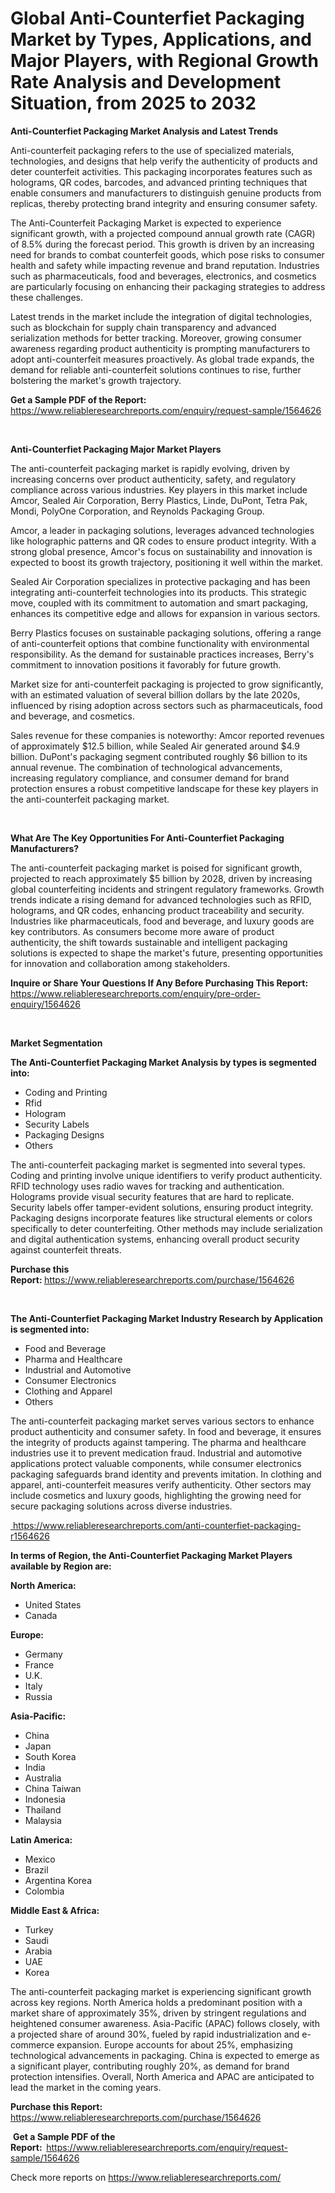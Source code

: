 <p><h1>Global Anti-Counterfiet Packaging Market by Types, Applications, and Major Players, with Regional Growth Rate Analysis and Development Situation, from 2025 to 2032</h1></p><p><strong>Anti-Counterfiet Packaging Market Analysis and Latest Trends</strong></p>
<p><p>Anti-counterfeit packaging refers to the use of specialized materials, technologies, and designs that help verify the authenticity of products and deter counterfeit activities. This packaging incorporates features such as holograms, QR codes, barcodes, and advanced printing techniques that enable consumers and manufacturers to distinguish genuine products from replicas, thereby protecting brand integrity and ensuring consumer safety.</p><p>The Anti-Counterfeit Packaging Market is expected to experience significant growth, with a projected compound annual growth rate (CAGR) of 8.5% during the forecast period. This growth is driven by an increasing need for brands to combat counterfeit goods, which pose risks to consumer health and safety while impacting revenue and brand reputation. Industries such as pharmaceuticals, food and beverages, electronics, and cosmetics are particularly focusing on enhancing their packaging strategies to address these challenges.</p><p>Latest trends in the market include the integration of digital technologies, such as blockchain for supply chain transparency and advanced serialization methods for better tracking. Moreover, growing consumer awareness regarding product authenticity is prompting manufacturers to adopt anti-counterfeit measures proactively. As global trade expands, the demand for reliable anti-counterfeit solutions continues to rise, further bolstering the market's growth trajectory.</p></p>
<p><strong>Get a Sample PDF of the Report:&nbsp;</strong> <a href="https://www.reliableresearchreports.com/enquiry/request-sample/1564626?utm_campaign=2202&utm_medium=2&utm_source=Github&utm_content=ia&utm_term=02042025&utm_id=anti-counterfiet-packaging">https://www.reliableresearchreports.com/enquiry/request-sample/1564626</a></p>
<p>&nbsp;</p>
<p><strong>Anti-Counterfiet Packaging Major Market Players</strong></p>
<p><p>The anti-counterfeit packaging market is rapidly evolving, driven by increasing concerns over product authenticity, safety, and regulatory compliance across various industries. Key players in this market include Amcor, Sealed Air Corporation, Berry Plastics, Linde, DuPont, Tetra Pak, Mondi, PolyOne Corporation, and Reynolds Packaging Group.</p><p>Amcor, a leader in packaging solutions, leverages advanced technologies like holographic patterns and QR codes to ensure product integrity. With a strong global presence, Amcor's focus on sustainability and innovation is expected to boost its growth trajectory, positioning it well within the market.</p><p>Sealed Air Corporation specializes in protective packaging and has been integrating anti-counterfeit technologies into its products. This strategic move, coupled with its commitment to automation and smart packaging, enhances its competitive edge and allows for expansion in various sectors.</p><p>Berry Plastics focuses on sustainable packaging solutions, offering a range of anti-counterfeit options that combine functionality with environmental responsibility. As the demand for sustainable practices increases, Berry's commitment to innovation positions it favorably for future growth.</p><p>Market size for anti-counterfeit packaging is projected to grow significantly, with an estimated valuation of several billion dollars by the late 2020s, influenced by rising adoption across sectors such as pharmaceuticals, food and beverage, and cosmetics.</p><p>Sales revenue for these companies is noteworthy: Amcor reported revenues of approximately $12.5 billion, while Sealed Air generated around $4.9 billion. DuPont's packaging segment contributed roughly $6 billion to its annual revenue. The combination of technological advancements, increasing regulatory compliance, and consumer demand for brand protection ensures a robust competitive landscape for these key players in the anti-counterfeit packaging market.</p></p>
<p>&nbsp;</p>
<p><strong>What Are The Key Opportunities For Anti-Counterfiet Packaging Manufacturers?</strong></p>
<p><p>The anti-counterfeit packaging market is poised for significant growth, projected to reach approximately $5 billion by 2028, driven by increasing global counterfeiting incidents and stringent regulatory frameworks. Growth trends indicate a rising demand for advanced technologies such as RFID, holograms, and QR codes, enhancing product traceability and security. Industries like pharmaceuticals, food and beverage, and luxury goods are key contributors. As consumers become more aware of product authenticity, the shift towards sustainable and intelligent packaging solutions is expected to shape the market's future, presenting opportunities for innovation and collaboration among stakeholders.</p></p>
<p><strong>Inquire or Share Your Questions If Any Before Purchasing This Report:</strong> <a href="https://www.reliableresearchreports.com/enquiry/pre-order-enquiry/1564626?utm_campaign=2202&utm_medium=2&utm_source=Github&utm_content=ia&utm_term=02042025&utm_id=anti-counterfiet-packaging">https://www.reliableresearchreports.com/enquiry/pre-order-enquiry/1564626</a></p>
<p>&nbsp;</p>
<p><strong>Market Segmentation</strong></p>
<p><strong>The Anti-Counterfiet Packaging Market Analysis by types is segmented into:</strong></p>
<p><ul><li>Coding and Printing</li><li>Rfid</li><li>Hologram</li><li>Security Labels</li><li>Packaging Designs</li><li>Others</li></ul></p>
<p><p>The anti-counterfeit packaging market is segmented into several types. Coding and printing involve unique identifiers to verify product authenticity. RFID technology uses radio waves for tracking and authentication. Holograms provide visual security features that are hard to replicate. Security labels offer tamper-evident solutions, ensuring product integrity. Packaging designs incorporate features like structural elements or colors specifically to deter counterfeiting. Other methods may include serialization and digital authentication systems, enhancing overall product security against counterfeit threats.</p></p>
<p><strong>Purchase this Report:&nbsp;</strong><a href="https://www.reliableresearchreports.com/purchase/1564626?utm_campaign=2202&utm_medium=2&utm_source=Github&utm_content=ia&utm_term=02042025&utm_id=anti-counterfiet-packaging">https://www.reliableresearchreports.com/purchase/1564626</a></p>
<p>&nbsp;</p>
<p><strong>The Anti-Counterfiet Packaging Market Industry Research by Application is segmented into:</strong></p>
<p><ul><li>Food and Beverage</li><li>Pharma and Healthcare</li><li>Industrial and Automotive</li><li>Consumer Electronics</li><li>Clothing and Apparel</li><li>Others</li></ul></p>
<p><p>The anti-counterfeit packaging market serves various sectors to enhance product authenticity and consumer safety. In food and beverage, it ensures the integrity of products against tampering. The pharma and healthcare industries use it to prevent medication fraud. Industrial and automotive applications protect valuable components, while consumer electronics packaging safeguards brand identity and prevents imitation. In clothing and apparel, anti-counterfeit measures verify authenticity. Other sectors may include cosmetics and luxury goods, highlighting the growing need for secure packaging solutions across diverse industries.</p></p>
<p><a href="https://www.reliableresearchreports.com/anti-counterfiet-packaging-r1564626?utm_campaign=2202&utm_medium=2&utm_source=Github&utm_content=ia&utm_term=02042025&utm_id=anti-counterfiet-packaging">&nbsp;https://www.reliableresearchreports.com/anti-counterfiet-packaging-r1564626</a></p>
<p><strong>In terms of Region, the Anti-Counterfiet Packaging Market Players available by Region are:</strong></p>
<p>
    <p> <strong> North America: </strong>
        <ul>
            <li>United States</li>
            <li>Canada</li>
        </ul>
        </p> 
    <p> <strong> Europe: </strong>
        <ul>
            <li>Germany</li>
            <li>France</li>
            <li>U.K.</li>
            <li>Italy</li>
            <li>Russia</li>
        </ul>
        </p> 
    <p> <strong> Asia-Pacific: </strong>
        <ul>
            <li>China</li>
            <li>Japan</li>
            <li>South Korea</li>
            <li>India</li>
            <li>Australia</li>
            <li>China Taiwan</li>
            <li>Indonesia</li>
            <li>Thailand</li>
            <li>Malaysia</li>
        </ul>
        </p> 
    <p> <strong> Latin America: </strong>
        <ul>
            <li>Mexico</li>
            <li>Brazil</li>
            <li>Argentina Korea</li>
            <li>Colombia</li>
        </ul>
        </p> 
    <p> <strong> Middle East & Africa: </strong>
        <ul>
            <li>Turkey</li>
            <li>Saudi</li>
            <li>Arabia</li>
            <li>UAE</li>
            <li>Korea</li>
        </ul>
    </p>
    </p>
<p><p>The anti-counterfeit packaging market is experiencing significant growth across key regions. North America holds a predominant position with a market share of approximately 35%, driven by stringent regulations and heightened consumer awareness. Asia-Pacific (APAC) follows closely, with a projected share of around 30%, fueled by rapid industrialization and e-commerce expansion. Europe accounts for about 25%, emphasizing technological advancements in packaging. China is expected to emerge as a significant player, contributing roughly 20%, as demand for brand protection intensifies. Overall, North America and APAC are anticipated to lead the market in the coming years.</p></p>
<p><strong>Purchase this Report: </strong><a href="https://www.reliableresearchreports.com/purchase/1564626?utm_campaign=2202&utm_medium=2&utm_source=Github&utm_content=ia&utm_term=02042025&utm_id=anti-counterfiet-packaging">https://www.reliableresearchreports.com/purchase/1564626</a></p>
<p>&nbsp;<strong>Get a Sample PDF of the Report:&nbsp;&nbsp;</strong><a href="https://www.reliableresearchreports.com/enquiry/request-sample/1564626?utm_campaign=2202&utm_medium=2&utm_source=Github&utm_content=ia&utm_term=02042025&utm_id=anti-counterfiet-packaging">https://www.reliableresearchreports.com/enquiry/request-sample/1564626</a></p>
<p><strong></strong></p>
<p>Check more reports on <a href="https://www.reliableresearchreports.com/?utm_campaign=2202&utm_medium=2&utm_source=Github&utm_content=ia&utm_term=02042025&utm_id=anti-counterfiet-packaging">https://www.reliableresearchreports.com/</a></p>